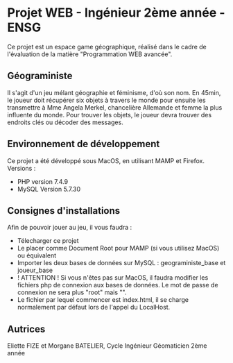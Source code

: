 # Projet WEB - Ingénieur 2ème année - ENSG
Ce projet est un espace game géographique, réalisé dans le cadre de l'évaluation de la matière "Programmation WEB avancée".
## Géograministe
Il s'agit d'un jeu mélant géographie et féminisme, d'où son nom.
En 45min, le joueur doit récupérer six objets à travers le monde pour ensuite les transmettre à Mme Angela Merkel, chancelière Allemande et femme la plus influente du monde.
Pour trouver les objets, le joueur devra trouver des endroits clés ou décoder des messages.
## Environnement de développement
Ce projet a été développé sous MacOS, en utilisant MAMP et Firefox.
Versions :
  - PHP version 7.4.9
  - MySQL Version 5.7.30
## Consignes d'installations
Afin de pouvoir jouer au jeu, il vous faudra :
  - Télecharger ce projet
  - Le placer comme Document Root pour MAMP (si vous utilisez MacOS) ou équivalent
  - Importer les deux bases de données sur MySQL : geograministe_base et joueur_base
  - ! ATTENTION !
  Si vous n'êtes pas sur MacOS, il faudra modifier les fichiers php de connexion aux bases de données. Le mot de passe de connexion ne sera plus "root" mais "".
  - Le fichier par lequel commencer est index.html, il se charge normalement par défaut lors de l'appel du LocalHost.
## Autrices
Eliette FIZE et Morgane BATELIER, Cycle Ingénieur Géomaticien 2ème année
